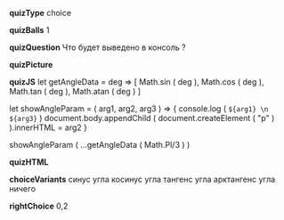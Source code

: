 ____quizType____
choice

____quizBalls____
1

____quizQuestion____
Что будет выведено в консоль ?

____quizPicture____


____quizJS____
let getAngleData =
    deg => [
        Math.sin ( deg ),
        Math.cos ( deg ),
        Math.tan ( deg ),
        Math.atan ( deg )
    ]

let showAngleParam = ( arg1, arg2, arg3 ) => {
    console.log ( `${arg1} \n ${arg3}` )
    document.body.appendChild (
        document.createElement ( "p" )
    ).innerHTML = arg2
}

showAngleParam ( ...getAngleData ( Math.PI/3 ) )

____quizHTML____



____choiceVariants____
синус угла
косинус угла
тангенс угла
арктангенс угла
ничего


____rightChoice____
0,2
